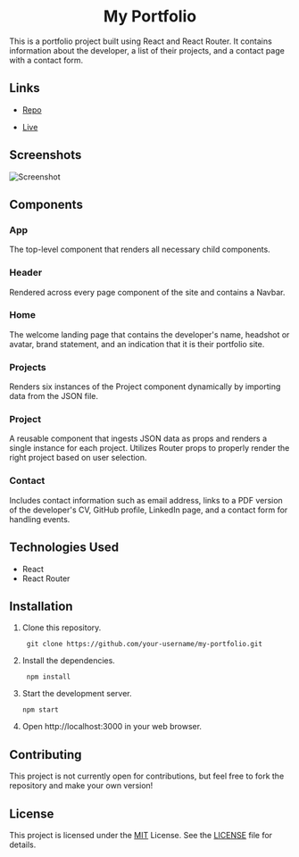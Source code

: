  <h1 align="center">My Portfolio</h1>

This is a portfolio project built using React and React Router. It contains information about the developer, a list of their projects, and a contact page with a contact form.

## Links

- [Repo](https://github.com/steelsnake93/react-portfolio "<react-portfolio> Repo")

- [Live](https://steelsnake93.github.io/react-portfolio  "<[Homepage url]> Live View")

## Screenshots

![Screenshot](/images/screenshot.png "Home Page")

## Components

### App
The top-level component that renders all necessary child components.

### Header
Rendered across every page component of the site and contains a Navbar.

### Home
The welcome landing page that contains the developer's name, headshot or avatar, brand statement, and an indication that it is their portfolio site.

### Projects
Renders six instances of the Project component dynamically by importing data from the JSON file.

### Project
A reusable component that ingests JSON data as props and renders a single instance for each project. Utilizes Router props to properly render the right project based on user selection.

### Contact
Includes contact information such as email address, links to a PDF version of the developer's CV, GitHub profile, LinkedIn page, and a contact form for handling events.

## Technologies Used

- React
- React Router


## Installation

1. Clone this repository.

        git clone https://github.com/your-username/my-portfolio.git

2. Install the dependencies.

        npm install

3.  Start the development server.

        npm start

4. Open http://localhost:3000 in your web browser.

## Contributing

This project is not currently open for contributions, but feel free to fork the repository and make your own version!

## License

This project is licensed under the <a href="https://github.com/steelsnake93/react-portfolio/blob/main/LICENSE">MIT</a> License. See the <a href="https://choosealicense.com/licenses/mit/">LICENSE</a> file for details.